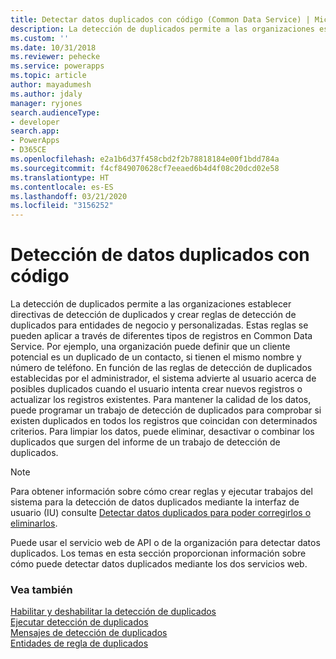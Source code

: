 ```yaml
---
title: Detectar datos duplicados con código (Common Data Service) | Microsoft Docs
description: La detección de duplicados permite a las organizaciones establecer directivas de detección de duplicados y crear reglas de detección de duplicados para entidades de negocio y personalizadas.
ms.custom: ''
ms.date: 10/31/2018
ms.reviewer: pehecke
ms.service: powerapps
ms.topic: article
author: mayadumesh
ms.author: jdaly
manager: ryjones
search.audienceType:
- developer
search.app:
- PowerApps
- D365CE
ms.openlocfilehash: e2a1b6d37f458cbd2f2b78818184e00f1bdd784a
ms.sourcegitcommit: f4cf849070628cf7eeaed6b4d4f08c20dcd02e58
ms.translationtype: HT
ms.contentlocale: es-ES
ms.lasthandoff: 03/21/2020
ms.locfileid: "3156252"
---
```

# <a name="detect-duplicate-data-using-code"></a>Detección de datos duplicados con código

La detección de duplicados permite a las organizaciones establecer directivas de detección de duplicados y crear reglas de detección de duplicados para entidades de negocio y personalizadas. Estas reglas se pueden aplicar a través de diferentes tipos de registros en Common Data Service. Por ejemplo, una organización puede definir que un cliente potencial es un duplicado de un contacto, si tienen el mismo nombre y número de teléfono. En función de las reglas de detección de duplicados establecidas por el administrador, el sistema advierte al usuario acerca de posibles duplicados cuando el usuario intenta crear nuevos registros o actualizar los registros existentes. Para mantener la calidad de los datos, puede programar un trabajo de detección de duplicados para comprobar si existen duplicados en todos los registros que coincidan con determinados criterios. Para limpiar los datos, puede eliminar, desactivar o combinar los duplicados que surgen del informe de un trabajo de detección de duplicados.

> [!NOTE]
> Para obtener información sobre cómo crear reglas y ejecutar trabajos del sistema para la detección de datos duplicados mediante la interfaz de usuario (IU) consulte [Detectar datos duplicados para poder corregirlos o eliminarlos](/dynamics365/customer-engagement/admin/detect-duplicate-data).

Puede usar el servicio web de API o de la organización para detectar datos duplicados. Los temas en esta sección proporcionan información sobre cómo puede detectar datos duplicados mediante los dos servicios web. 

### <a name="see-also"></a>Vea también

[Habilitar y deshabilitar la detección de duplicados](enable-disable-duplicate-detection.md)<br/>
[Ejecutar detección de duplicados](run-duplicate-detection.md)<br/>
[Mensajes de detección de duplicados](duplicate-detection-messages.md)<br/>
[Entidades de regla de duplicados](duplicaterule-entities.md)


